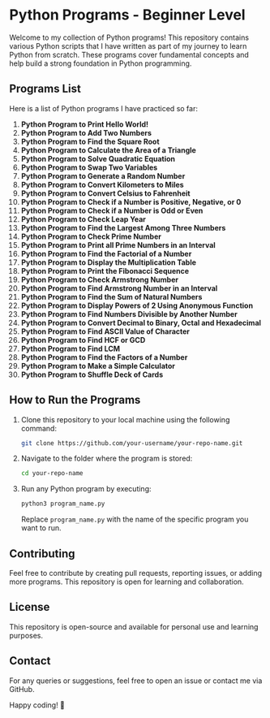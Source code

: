 # Python Programs - Beginner Level

Welcome to my collection of Python programs! This repository contains various Python scripts that I have written as part of my journey to learn Python from scratch. These programs cover fundamental concepts and help build a strong foundation in Python programming.

## Programs List

Here is a list of Python programs I have practiced so far:

1. **Python Program to Print Hello World!**
2. **Python Program to Add Two Numbers**
3. **Python Program to Find the Square Root**
4. **Python Program to Calculate the Area of a Triangle**
5. **Python Program to Solve Quadratic Equation**
6. **Python Program to Swap Two Variables**
7. **Python Program to Generate a Random Number**
8. **Python Program to Convert Kilometers to Miles**
9. **Python Program to Convert Celsius to Fahrenheit**
10. **Python Program to Check if a Number is Positive, Negative, or 0**
11. **Python Program to Check if a Number is Odd or Even**
12. **Python Program to Check Leap Year**
13. **Python Program to Find the Largest Among Three Numbers**
14. **Python Program to Check Prime Number**
15. **Python Program to Print all Prime Numbers in an Interval**
16. **Python Program to Find the Factorial of a Number**
17. **Python Program to Display the Multiplication Table**
18. **Python Program to Print the Fibonacci Sequence**
19. **Python Program to Check Armstrong Number**
20. **Python Program to Find Armstrong Number in an Interval**
21. **Python Program to Find the Sum of Natural Numbers**
22. **Python Program to Display Powers of 2 Using Anonymous Function**
23. **Python Program to Find Numbers Divisible by Another Number**
24. **Python Program to Convert Decimal to Binary, Octal and Hexadecimal**
25. **Python Program to Find ASCII Value of Character**
26. **Python Program to Find HCF or GCD**
27. **Python Program to Find LCM**
28. **Python Program to Find the Factors of a Number**
29. **Python Program to Make a Simple Calculator**
30. **Python Program to Shuffle Deck of Cards**

## How to Run the Programs

1. Clone this repository to your local machine using the following command:

    ```bash
    git clone https://github.com/your-username/your-repo-name.git
    ```

2. Navigate to the folder where the program is stored:

    ```bash
    cd your-repo-name
    ```

3. Run any Python program by executing:

    ```bash
    python3 program_name.py
    ```

    Replace `program_name.py` with the name of the specific program you want to run.

## Contributing

Feel free to contribute by creating pull requests, reporting issues, or adding more programs. This repository is open for learning and collaboration.

## License

This repository is open-source and available for personal use and learning purposes.

## Contact

For any queries or suggestions, feel free to open an issue or contact me via GitHub.

Happy coding! 🚀
